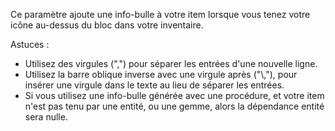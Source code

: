 Ce paramètre ajoute une info-bulle à votre item lorsque vous tenez votre icône au-dessus du bloc dans votre inventaire.

Astuces :

* Utilisez des virgules (",") pour séparer les entrées d'une nouvelle ligne.
* Utilisez la barre oblique inverse avec une virgule après ("\\,"), pour insérer une virgule dans le texte au lieu de séparer les entrées.
* Si vous utilisez une info-bulle générée avec une procédure, et votre item n'est pas tenu par une entité, ou une gemme, alors la dépendance entité sera nulle.